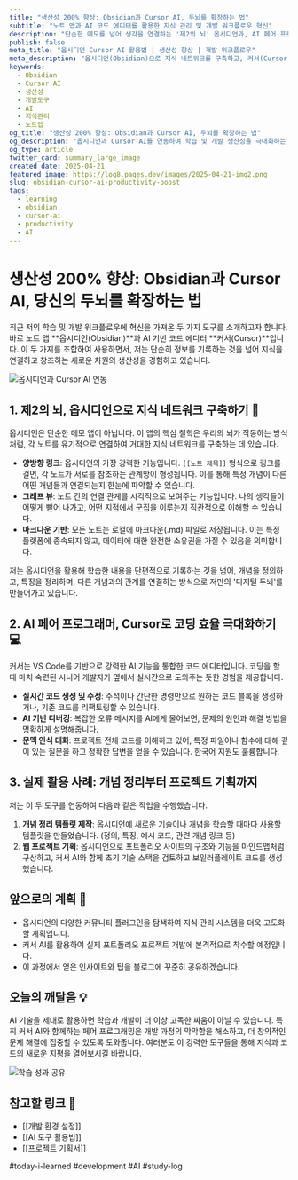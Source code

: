 ```yaml
---
title: "생산성 200% 향상: Obsidian과 Cursor AI, 두뇌를 확장하는 법"
subtitle: "노트 앱과 AI 코드 에디터를 활용한 지식 관리 및 개발 워크플로우 혁신"
description: "단순한 메모를 넘어 생각을 연결하는 '제2의 뇌' 옵시디언과, AI 페어 프로그래머가 탑재된 코드 에디터 Cursor AI를 활용하여 학습과 개발 생산성을 극대화하는 방법을 공유합니다."
publish: false
meta_title: "옵시디언 Cursor AI 활용법 | 생산성 향상 | 개발 워크플로우"
meta_description: "옵시디언(Obsidian)으로 지식 네트워크를 구축하고, 커서(Cursor) AI로 코딩 효율을 높이는 실용적인 팁과 실제 활용 사례를 소개합니다."
keywords:
  - Obsidian
  - Cursor AI
  - 생산성
  - 개발도구
  - AI
  - 지식관리
  - 노트앱
og_title: "생산성 200% 향상: Obsidian과 Cursor AI, 두뇌를 확장하는 법"
og_description: "옵시디언과 Cursor AI를 연동하여 학습 및 개발 생산성을 극대화하는 방법을 소개합니다."
og_type: article
twitter_card: summary_large_image
created_date: 2025-04-21
featured_image: https://log8.pages.dev/images/2025-04-21-img2.png
slug: obsidian-cursor-ai-productivity-boost
tags:
  - learning
  - obsidian
  - cursor-ai
  - productivity
  - AI
---
```


# 생산성 200% 향상: Obsidian과 Cursor AI, 당신의 두뇌를 확장하는 법

최근 저의 학습 및 개발 워크플로우에 혁신을 가져온 두 가지 도구를 소개하고자 합니다. 바로 노트 앱 **옵시디언(Obsidian)**과 AI 기반 코드 에디터 **커서(Cursor)**입니다. 이 두 가지를 조합하여 사용하면서, 저는 단순히 정보를 기록하는 것을 넘어 지식을 연결하고 창조하는 새로운 차원의 생산성을 경험하고 있습니다.

![옵시디언과 Cursor AI 연동](https://log8.pages.dev/images/2025-04-21-img2.png)

## 1. 제2의 뇌, 옵시디언으로 지식 네트워크 구축하기 🧠

옵시디언은 단순한 메모 앱이 아닙니다. 이 앱의 핵심 철학은 우리의 뇌가 작동하는 방식처럼, 각 노트를 유기적으로 연결하여 거대한 지식 네트워크를 구축하는 데 있습니다.

- **양방향 링크**: 옵시디언의 가장 강력한 기능입니다. `[[노트 제목]]` 형식으로 링크를 걸면, 각 노트가 서로를 참조하는 관계망이 형성됩니다. 이를 통해 특정 개념이 다른 어떤 개념들과 연결되는지 한눈에 파악할 수 있습니다.
- **그래프 뷰**: 노트 간의 연결 관계를 시각적으로 보여주는 기능입니다. 나의 생각들이 어떻게 뻗어 나가고, 어떤 지점에서 군집을 이루는지 직관적으로 이해할 수 있습니다.
- **마크다운 기반**: 모든 노트는 로컬에 마크다운(.md) 파일로 저장됩니다. 이는 특정 플랫폼에 종속되지 않고, 데이터에 대한 완전한 소유권을 가질 수 있음을 의미합니다.

저는 옵시디언을 활용해 학습한 내용을 단편적으로 기록하는 것을 넘어, 개념을 정의하고, 특징을 정리하며, 다른 개념과의 관계를 연결하는 방식으로 저만의 '디지털 두뇌'를 만들어가고 있습니다.

## 2. AI 페어 프로그래머, Cursor로 코딩 효율 극대화하기 💻

커서는 VS Code를 기반으로 강력한 AI 기능을 통합한 코드 에디터입니다. 코딩을 할 때 마치 숙련된 시니어 개발자가 옆에서 실시간으로 도와주는 듯한 경험을 제공합니다.

- **실시간 코드 생성 및 수정**: 주석이나 간단한 명령만으로 원하는 코드 블록을 생성하거나, 기존 코드를 리팩토링할 수 있습니다.
- **AI 기반 디버깅**: 복잡한 오류 메시지를 AI에게 물어보면, 문제의 원인과 해결 방법을 명확하게 설명해줍니다.
- **문맥 인식 대화**: 프로젝트 전체 코드를 이해하고 있어, 특정 파일이나 함수에 대해 깊이 있는 질문을 하고 정확한 답변을 얻을 수 있습니다. 한국어 지원도 훌륭합니다.

## 3. 실제 활용 사례: 개념 정리부터 프로젝트 기획까지

저는 이 두 도구를 연동하여 다음과 같은 작업을 수행했습니다.

1.  **개념 정리 템플릿 제작**: 옵시디언에 새로운 기술이나 개념을 학습할 때마다 사용할 템플릿을 만들었습니다. (정의, 특징, 예시 코드, 관련 개념 링크 등)
2.  **웹 프로젝트 기획**: 옵시디언으로 포트폴리오 사이트의 구조와 기능을 마인드맵처럼 구상하고, 커서 AI와 함께 초기 기술 스택을 검토하고 보일러플레이트 코드를 생성했습니다.

## 앞으로의 계획 📝

- 옵시디언의 다양한 커뮤니티 플러그인을 탐색하여 지식 관리 시스템을 더욱 고도화할 계획입니다.
- 커서 AI를 활용하여 실제 포트폴리오 프로젝트 개발에 본격적으로 착수할 예정입니다.
- 이 과정에서 얻은 인사이트와 팁을 블로그에 꾸준히 공유하겠습니다.

## 오늘의 깨달음 💡

AI 기술을 제대로 활용하면 학습과 개발이 더 이상 고독한 싸움이 아닐 수 있습니다. 특히 커서 AI와 함께하는 페어 프로그래밍은 개발 과정의 막막함을 해소하고, 더 창의적인 문제 해결에 집중할 수 있도록 도와줍니다. 여러분도 이 강력한 도구들을 통해 지식과 코드의 새로운 지평을 열어보시길 바랍니다.

![학습 성과 공유](https://log8.pages.dev/images/2025-04-21-img1.png)

## 참고할 링크 🔗

- [[개발 환경 설정]]
- [[AI 도구 활용법]]
- [[프로젝트 기획서]]

#today-i-learned #development #AI #study-log
